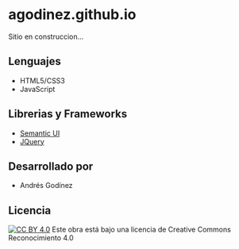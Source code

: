 agodinez.github.io
=================
Sitio en construccion...

## Lenguajes ##
* HTML5/CSS3
* JavaScript

## Librerias y Frameworks ##
* [Semantic UI](http://semantic-ui.com/)
* [JQuery](http://jquery.com/)

## Desarrollado por ##
* Andrés Godínez

## Licencia ##
[![CC BY 4.0](https://i.creativecommons.org/l/by/4.0/88x31.png)](http://creativecommons.org/licenses/by/4.0/)
Este obra está bajo una licencia de Creative Commons Reconocimiento 4.0